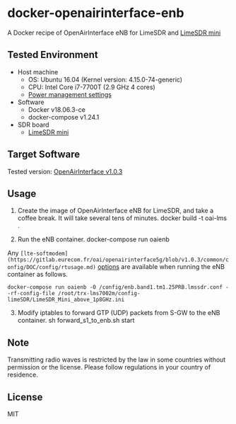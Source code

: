 # docker-openairinterface-enb

A Docker recipe of OpenAirInterface eNB for LimeSDR and [LimeSDR mini](https://limemicro.com/products/boards/limesdr-mini/)


## Tested Environment

- Host machine
  - OS: Ubuntu 16.04 (Kernel version: 4.15.0-74-generic)
  - CPU: Intel Core i7-7700T (2.9 GHz 4 cores)
  - [Power management settings](https://gitlab.eurecom.fr/oai/openairinterface5g/wikis/OpenAirKernelMainSetup#power-management)
- Software
  - Docker v18.06.3-ce
  - docker-compose v1.24.1
- SDR board
  - [LimeSDR mini](https://limemicro.com/products/boards/limesdr-mini/)


## Target Software

Tested version: [OpenAirInterface v1.0.3](https://gitlab.eurecom.fr/oai/openairinterface5g/tree/v1.0.3)


## Usage

1. Create the image of OpenAirInterface eNB for LimeSDR, and take a coffee break.  It will take several tens of minutes.
   docker build -t oai-lms .


2. Run the eNB container.
   docker-compose run oaienb

Any `[lte-softmodem](https://gitlab.eurecom.fr/oai/openairinterface5g/blob/v1.0.3/common/config/DOC/config/rtusage.md)` [options](https://gitlab.eurecom.fr/oai/openairinterface5g/blob/v1.0.3/common/config/DOC/config/rtusage.md) are available when running the eNB container as follows.

    docker-compose run oaienb -O /config/enb.band1.tm1.25PRB.lmssdr.conf --rf-config-file /root/trx-lms7002m/config-limeSDR/LimeSDR_Mini_above_1p8GHz.ini


3. Modify iptables to forward GTP (UDP) packets from S-GW to the eNB container. 
   sh forward_s1_to_enb.sh start


## Note

Transmitting radio waves is restricted by the law in some countries without permission or the license.  Please follow regulations in your country of residence.


## License

MIT

